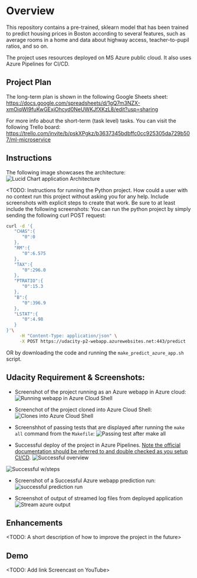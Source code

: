 # Overview

This repository contains a pre-trained, sklearn model that has been trained to predict housing prices in Boston according to several features, such as average rooms in a home and data about highway access, teacher-to-pupil ratios, and so on. 

The project uses resources deployed on MS Azure public cloud. It also uses Azure Pipelines for CI/CD.


## Project Plan
The long-term plan is shown in the following Google Sheets sheet:
https://docs.google.com/spreadsheets/d/1gQ7m3NZX-xmOiqWl9fuKwGExjOhcyd0NeUWKJfXKzL8/edit?usp=sharing


For more info about the short-term (task level) tasks. You can visit the following Trello board:
https://trello.com/invite/b/pskXPgkz/b3637345bdbffc0cc925305da729b507/ml-microservice


## Instructions

The following image showcases the architecture:
![Lucid Chart application Architecture](https://i.ibb.co/dPdmb6G/Udacity-Project-2-Flask-API-Architecture.png)

<TODO:  Instructions for running the Python project.  How could a user with no context run this project without asking you for any help.  Include screenshots with explicit steps to create that work. Be sure to at least include the following screenshots:
You can run the python project by simply sending the following curl POST request:
```bash
curl -d '{
   "CHAS":{
      "0":0
   },
   "RM":{
      "0":6.575
   },
   "TAX":{
      "0":296.0
   },
   "PTRATIO":{
      "0":15.3
   },
   "B":{
      "0":396.9
   },
   "LSTAT":{
      "0":4.98
   }
}'\
     -H "Content-Type: application/json" \
     -X POST https://udacity-p2-webapp.azurewebsites.net:443/predict
```

OR by downloading the code and running the `make_predict_azure_app.sh` script.


## Udacity Requirement & Screenshots:

* Screenshot of the project running as an Azure webapp in Azure cloud:
![Running webapp in Azure Cloud Shell](https://i.ibb.co/gzWHvFB/Azure-webapp-running.png)

* Screenchot of the project cloned into Azure Cloud Shell:
![Clones into Azure Cloud Shell](https://i.ibb.co/Z1gFMpL/Azure-cloud-shell-repo-cloned.png)

* Screenshhot of passing tests that are displayed after running the `make all` command from the `Makefile`:
![Passing test after make all](https://i.ibb.co/5KGGHPw/Azure-cloud-shell-make-all-success.png)


* Successful deploy of the project in Azure Pipelines.  [Note the official documentation should be referred to and double checked as you setup CI/CD](https://docs.microsoft.com/en-us/azure/devops/pipelines/ecosystems/python-webapp?view=azure-devops).
![Successful overview](https://i.ibb.co/M6PnfQ9/Azure-Pipeline-build-success.png)


![Successful w/steps](https://i.ibb.co/QYVTM4f/Azure-Pipeline-detailed-steps.png)


* Screenshot of a Successful Azure webapp prediction run:
![successful prediction run](https://i.ibb.co/JCrHZXv/successful-prediction-on-Azure.png)

* Screenshot of output of streamed log files from deployed application
![Stream azure output](https://i.ibb.co/HKS6HVC/az-streamed-log.png)
> 

## Enhancements

<TODO: A short description of how to improve the project in the future>

## Demo 

<TODO: Add link Screencast on YouTube>


